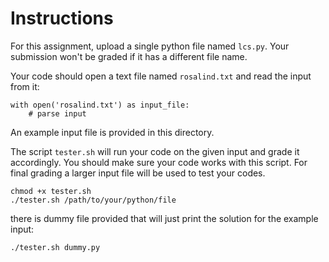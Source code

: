 # Instructions

For this assignment, upload a single python file named `lcs.py`. Your submission won't be graded if it has a different file name.

Your code should open a text file named `rosalind.txt` and read the input from it:

```
with open('rosalind.txt') as input_file:
    # parse input
```

An example input file is provided in this directory.

The script `tester.sh` will run your code on the given input and grade it accordingly. You should make sure your code works with this script. For final grading a larger input file will be used to test your codes.

```
chmod +x tester.sh
./tester.sh /path/to/your/python/file
```

there is dummy file provided that will just print the solution for the example input:

```
./tester.sh dummy.py
```

